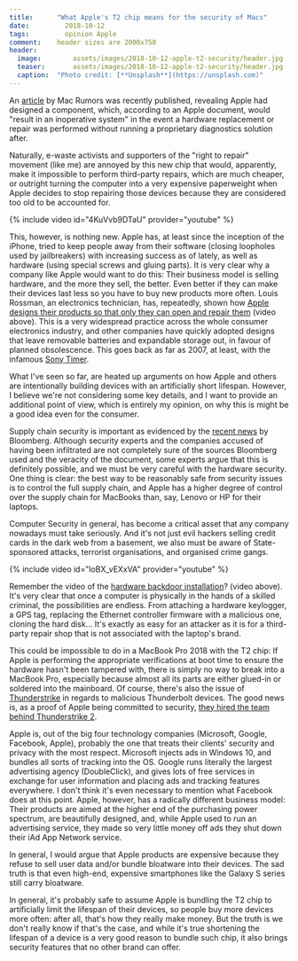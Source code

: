 ```yaml
---
title:		"What Apple's T2 chip means for the security of Macs"
date:		  2018-10-12
tags:		  opinion Apple
comment:	header sizes are 2000x750
header:
  image:		assets/images/2018-10-12-apple-t2-security/header.jpg
  teaser:		assets/images/2018-10-12-apple-t2-security/header.jpg
  caption:	"Photo credit: [**Unsplash**](https://unsplash.com)"
---
```


An [article](https://www.macrumors.com/2018/10/04/t2-macs-must-pass-diagnostics-for-certain-repairs/) by Mac Rumors was recently published, revealing Apple had designed a component, which, according to an Apple document, would "result in an inoperative system" in the event a hardware replacement or repair was performed without running a proprietary diagnostics solution after.

Naturally, e-waste activists and supporters of the "right to repair" movement (like me) are annoyed by this new chip that would, apparently, make it impossible to perform third-party repairs, which are much cheaper, or outright turning the computer into a very expensive paperweight when Apple decides to stop repairing those devices because they are considered too old to be accounted for.

{% include video id="4KuVvb9DTaU" provider="youtube" %}

This, however, is nothing new. Apple has, at least since the inception of the iPhone, tried to keep people away from their software (closing loopholes used by jailbreakers) with increasing success as of lately, as well as hardware (using special screws and gluing parts). It is very clear why a company like Apple would want to do this: Their business model is selling hardware, and the more they sell, the better. Even better if they can make their devices last less so you have to buy new products more often. Louis Rossman, an electronics technician, has, repeatedly, shown how [Apple designs their products so that only they can open and repair them](https://youtu.be/4KuVvb9DTaU) (video above). This is a very widespread practice across the whole consumer electronics industry, and other companies have quickly adopted designs that leave removable batteries and expandable storage out, in favour of planned obsolescence. This goes back as far as 2007, at least, with the infamous [Sony Timer](https://en.wikipedia.org/wiki/Sony_timer).

What I've seen so far, are heated up arguments on how Apple and others are intentionally building devices with an artificially short lifespan. However, I believe we're not considering some key details, and I want to provide an additional point of view, which is entirely my opinion, on why this is might be a good idea even for the consumer.

Supply chain security is important as evidenced by the [recent news](https://www.bloomberg.com/news/features/2018-10-04/the-big-hack-how-china-used-a-tiny-chip-to-infiltrate-america-s-top-companies) by Bloomberg. Although security experts and the companies accused of having been infiltrated are not completely sure of the sources Bloomberg used and the veracity of the document, some experts argue that this is definitely possible, and we must be very careful with the hardware security. One thing is clear: the best way to be reasonably safe from security issues is to control the full supply chain, and Apple has a higher degree of control over the supply chain for MacBooks than, say, Lenovo or HP for their laptops.

Computer Security in general, has become a critical asset that any company nowadays must take seriously. And it's not just evil hackers selling credit cards in the dark web from a basement, we also must be aware of State-sponsored attacks, terrorist organisations, and organised crime gangs.

{% include video id="loBX_vEXxVA" provider="youtube" %}

Remember the video of the [hardware backdoor installation](https://www.youtube.com/watch?v=loBX_vEXxVA)? (video above). It's very clear that once a computer is physically in the hands of a skilled criminal, the possibilities are endless. From attaching a hardware keylogger, a GPS tag, replacing the Ethernet controller firmware with a malicious one, cloning the hard disk... It's exactly as easy for an attacker as it is for a third-party repair shop that is not associated with the laptop's brand.

This could be impossible to do in a MacBook Pro 2018 with the T2 chip: If Apple is performing the appropriate verifications at boot time to ensure the hardware hasn't been tampered with, there is simply no way to break into a MacBook Pro, especially because almost all its parts are either glued-in or soldered into the mainboard. Of course, there's also the issue of [Thunderstrike](https://trmm.net/Thunderstrike_FAQ) in regards to malicious Thunderbolt devices. The good news is, as a proof of Apple being committed to security, [they hired the team behind Thunderstrike 2](https://appleinsider.com/articles/16/02/02/apple-hires-firmware-security-experts-who-worked-on-thunderstrike-2-exploit).

Apple is, out of the big four technology companies (Microsoft, Google, Facebook, Apple), probably the one that treats their clients' security and privacy with the most respect. Microsoft injects ads in Windows 10, and bundles all sorts of tracking into the OS. Google runs literally the largest advertising agency (DoubleClick), and gives lots of free services in exchange for user information and placing ads and tracking features everywhere. I don't think it's even necessary to mention what Facebook does at this point. Apple, however, has a radically different business model: Their products are aimed at the higher end of the purchasing power spectrum, are beautifully designed, and, while Apple used to run an advertising service, they made so very little money off ads they shut down their iAd App Network service.

In general, I would argue that Apple products are expensive because they refuse to sell user data and/or bundle bloatware into their devices. The sad truth is that even high-end, expensive smartphones like the Galaxy S series still carry bloatware.

In general, it's probably safe to assume Apple is bundling the T2 chip to artificially limit the lifespan of their devices, so people buy more devices more often: after all, that's how they really make money. But the truth is we don't really know if that's the case, and while it's true shortening the lifespan of a device is a very good reason to bundle such chip, it also brings security features that no other brand can offer.
